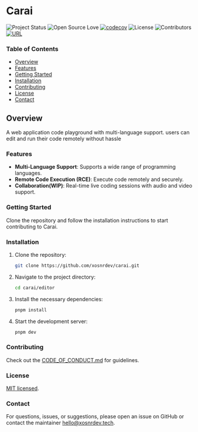 # Carai

![Project Status](https://img.shields.io/badge/status-WIP-orange)
![Open Source Love](https://img.shields.io/badge/open%20source-%E2%9D%A4-red)
[![codecov](https://codecov.io/gh/xosnrdev/carai/branch/master/graph/badge.svg?token=cCbIHBZ3KG)](https://codecov.io/gh/xosnrdev/carai)
![License](https://img.shields.io/github/license/xosnrdev/carai)
![Contributors](https://img.shields.io/github/contributors/xosnrdev/carai)
[![URL](https://img.shields.io/badge/url-cexaengine.com-green)](https://cexaengine.com)

### Table of Contents

- [Overview](#-overview)
- [Features](#-features)
- [Getting Started](#-getting-started)
- [Installation](#-installation)
- [Contributing](#-contributing)
- [License](#-license)
- [Contact](#-contact)

## Overview

A web application code playground with multi-language support. users can edit and run their code remotely without hassle

### Features

- **Multi-Language Support**: Supports a wide range of programming languages.
- **Remote Code Execution (RCE)**: Execute code remotely and securely.
- **Collaboration(WIP)**: Real-time live coding sessions with audio and video support.

### Getting Started

Clone the repository and follow the installation instructions to start contributing to Carai.

### Installation

1. Clone the repository:
   ```sh
   git clone https://github.com/xosnrdev/carai.git
   ```
2. Navigate to the project directory:
   ```sh
   cd carai/editor
   ```
3. Install the necessary dependencies:
   ```sh
   pnpm install
   ```
4. Start the development server:
   ```sh
   pnpm dev
   ```

### Contributing

Check out the [CODE_OF_CONDUCT.md](CODE_OF_CONDUCT.md) for guidelines.

### License

[MIT licensed](./LICENSE).

### Contact

For questions, issues, or suggestions, please open an issue on GitHub or contact the maintainer [hello@xosnrdev.tech](mailto:hello@xosnrdev.tech).
